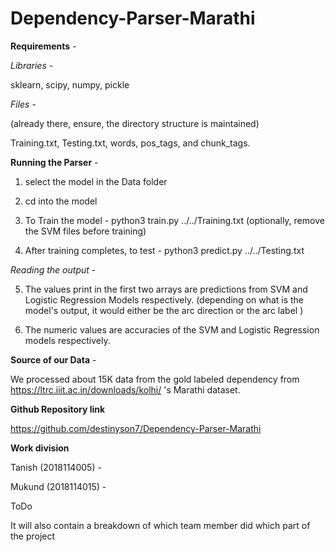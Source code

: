 # Dependency-Parser-Marathi

**Requirements** - 

_Libraries_ -

sklearn, scipy, numpy, pickle

_Files_ -

(already there, ensure, the directory structure is maintained)

Training.txt, Testing.txt, words, pos_tags, and chunk_tags.


**Running the Parser** - 


1. select the model in the Data folder

2. cd into the model

3. To Train the model - python3 train.py ../../Training.txt (optionally, remove the SVM files before training)

4. After training completes, to test - python3 predict.py ../../Testing.txt


_Reading the output_ -

5. The values print in the first two arrays are predictions from SVM and Logistic Regression Models respectively. (depending on what is the model's output, it would either be the arc direction or the arc label )

6. The numeric values are accuracies of the SVM and Logistic Regression models respectively.


**Source of our Data** -

We processed about 15K data from the gold labeled dependency from https://ltrc.iiit.ac.in/downloads/kolhi/ 's Marathi dataset.


**Github Repository link**

https://github.com/destinyson7/Dependency-Parser-Marathi


**Work division**

Tanish (2018114005) - 

Mukund (2018114015) - 



ToDo


It will also contain a breakdown of which team member did which part of the project
